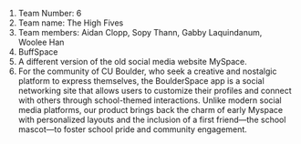 1. Team Number: 6 
2. Team name: The High Fives
3. Team members: Aidan Clopp, Sopy Thann, Gabby Laquindanum, Woolee Han
4. BuffSpace 
5. A different version of the old social media website MySpace. 
6. For the community of CU Boulder, who seek a creative and nostalgic platform to express themselves, the BoulderSpace app is a social networking site that allows users to customize their profiles and connect with others through school-themed interactions. Unlike modern social media platforms, our product brings back the charm of early Myspace with personalized layouts and the inclusion of a first friend—the school mascot—to foster school pride and community engagement.
